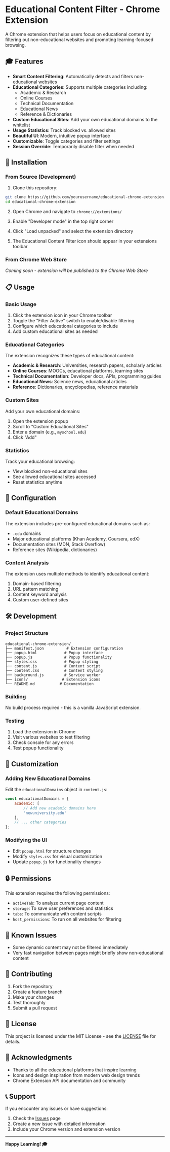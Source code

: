 # Educational Content Filter - Chrome Extension

A Chrome extension that helps users focus on educational content by filtering out non-educational websites and promoting learning-focused browsing.

## 🎓 Features

- **Smart Content Filtering**: Automatically detects and filters non-educational websites
- **Educational Categories**: Supports multiple categories including:
  - Academic & Research
  - Online Courses
  - Technical Documentation
  - Educational News
  - Reference & Dictionaries
- **Custom Educational Sites**: Add your own educational domains to the whitelist
- **Usage Statistics**: Track blocked vs. allowed sites
- **Beautiful UI**: Modern, intuitive popup interface
- **Customizable**: Toggle categories and filter settings
- **Session Override**: Temporarily disable filter when needed

## 🚀 Installation

### From Source (Development)

1. Clone this repository:
```bash
git clone https://github.com/yourusername/educational-chrome-extension.git
cd educational-chrome-extension
```

2. Open Chrome and navigate to `chrome://extensions/`

3. Enable "Developer mode" in the top right corner

4. Click "Load unpacked" and select the extension directory

5. The Educational Content Filter icon should appear in your extensions toolbar

### From Chrome Web Store

*Coming soon - extension will be published to the Chrome Web Store*

## 📋 Usage

### Basic Usage

1. Click the extension icon in your Chrome toolbar
2. Toggle the "Filter Active" switch to enable/disable filtering
3. Configure which educational categories to include
4. Add custom educational sites as needed

### Educational Categories

The extension recognizes these types of educational content:

- **Academic & Research**: Universities, research papers, scholarly articles
- **Online Courses**: MOOCs, educational platforms, learning sites
- **Technical Documentation**: Developer docs, APIs, programming guides
- **Educational News**: Science news, educational articles
- **Reference**: Dictionaries, encyclopedias, reference materials

### Custom Sites

Add your own educational domains:
1. Open the extension popup
2. Scroll to "Custom Educational Sites"
3. Enter a domain (e.g., `myschool.edu`)
4. Click "Add"

### Statistics

Track your educational browsing:
- View blocked non-educational sites
- See allowed educational sites accessed
- Reset statistics anytime

## 🔧 Configuration

### Default Educational Domains

The extension includes pre-configured educational domains such as:
- `.edu` domains
- Major educational platforms (Khan Academy, Coursera, edX)
- Documentation sites (MDN, Stack Overflow)
- Reference sites (Wikipedia, dictionaries)

### Content Analysis

The extension uses multiple methods to identify educational content:
1. Domain-based filtering
2. URL pattern matching
3. Content keyword analysis
4. Custom user-defined sites

## 🛠️ Development

### Project Structure

```
educational-chrome-extension/
├── manifest.json          # Extension configuration
├── popup.html            # Popup interface
├── popup.js              # Popup functionality
├── styles.css            # Popup styling
├── content.js            # Content script
├── content.css           # Content styling
├── background.js         # Service worker
├── icons/               # Extension icons
└── README.md           # Documentation
```

### Building

No build process required - this is a vanilla JavaScript extension.

### Testing

1. Load the extension in Chrome
2. Visit various websites to test filtering
3. Check console for any errors
4. Test popup functionality

## 🎨 Customization

### Adding New Educational Domains

Edit the `educationalDomains` object in `content.js`:

```javascript
const educationalDomains = {
    academic: [
        // Add new academic domains here
        'newuniversity.edu'
    ],
    // ... other categories
};
```

### Modifying the UI

- Edit `popup.html` for structure changes
- Modify `styles.css` for visual customization
- Update `popup.js` for functionality changes

## 🔒 Permissions

This extension requires the following permissions:
- `activeTab`: To analyze current page content
- `storage`: To save user preferences and statistics
- `tabs`: To communicate with content scripts
- `host_permissions`: To run on all websites for filtering

## 🐛 Known Issues

- Some dynamic content may not be filtered immediately
- Very fast navigation between pages might briefly show non-educational content

## 🤝 Contributing

1. Fork the repository
2. Create a feature branch
3. Make your changes
4. Test thoroughly
5. Submit a pull request

## 📄 License

This project is licensed under the MIT License - see the [LICENSE](LICENSE) file for details.

## 🙏 Acknowledgments

- Thanks to all the educational platforms that inspire learning
- Icons and design inspiration from modern web design trends
- Chrome Extension API documentation and community

## 📞 Support

If you encounter any issues or have suggestions:
1. Check the [Issues](https://github.com/yourusername/educational-chrome-extension/issues) page
2. Create a new issue with detailed information
3. Include your Chrome version and extension version

---

**Happy Learning! 🎓** 
